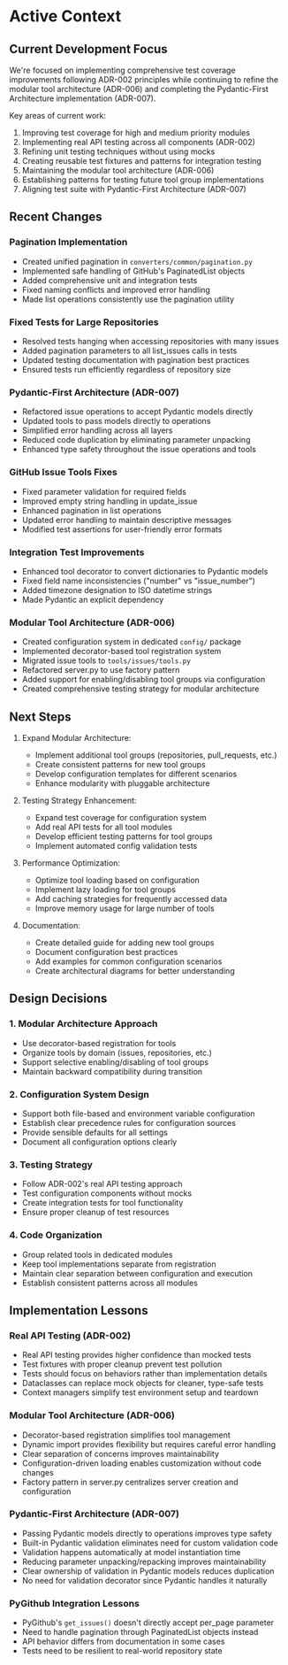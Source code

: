 # Active Context

## Current Development Focus
We're focused on implementing comprehensive test coverage improvements following ADR-002 principles while continuing to refine the modular tool architecture (ADR-006) and completing the Pydantic-First Architecture implementation (ADR-007).

Key areas of current work:
1. Improving test coverage for high and medium priority modules
2. Implementing real API testing across all components (ADR-002)
3. Refining unit testing techniques without using mocks
4. Creating reusable test fixtures and patterns for integration testing
5. Maintaining the modular tool architecture (ADR-006)
6. Establishing patterns for testing future tool group implementations
7. Aligning test suite with Pydantic-First Architecture (ADR-007)

## Recent Changes

### Pagination Implementation
- Created unified pagination in `converters/common/pagination.py`
- Implemented safe handling of GitHub's PaginatedList objects
- Added comprehensive unit and integration tests
- Fixed naming conflicts and improved error handling
- Made list operations consistently use the pagination utility

### Fixed Tests for Large Repositories
- Resolved tests hanging when accessing repositories with many issues
- Added pagination parameters to all list_issues calls in tests
- Updated testing documentation with pagination best practices
- Ensured tests run efficiently regardless of repository size

### Pydantic-First Architecture (ADR-007)
- Refactored issue operations to accept Pydantic models directly
- Updated tools to pass models directly to operations
- Simplified error handling across all layers
- Reduced code duplication by eliminating parameter unpacking
- Enhanced type safety throughout the issue operations and tools

### GitHub Issue Tools Fixes
- Fixed parameter validation for required fields
- Improved empty string handling in update_issue
- Enhanced pagination in list operations
- Updated error handling to maintain descriptive messages
- Modified test assertions for user-friendly error formats

### Integration Test Improvements
- Enhanced tool decorator to convert dictionaries to Pydantic models
- Fixed field name inconsistencies ("number" vs "issue_number")
- Added timezone designation to ISO datetime strings
- Made Pydantic an explicit dependency

### Modular Tool Architecture (ADR-006)
- Created configuration system in dedicated `config/` package
- Implemented decorator-based tool registration system
- Migrated issue tools to `tools/issues/tools.py`
- Refactored server.py to use factory pattern
- Added support for enabling/disabling tool groups via configuration
- Created comprehensive testing strategy for modular architecture

## Next Steps

1. Expand Modular Architecture:
   - Implement additional tool groups (repositories, pull_requests, etc.)
   - Create consistent patterns for new tool groups
   - Develop configuration templates for different scenarios
   - Enhance modularity with pluggable architecture

2. Testing Strategy Enhancement:
   - Expand test coverage for configuration system
   - Add real API tests for all tool modules
   - Develop efficient testing patterns for tool groups
   - Implement automated config validation tests

3. Performance Optimization:
   - Optimize tool loading based on configuration
   - Implement lazy loading for tool groups
   - Add caching strategies for frequently accessed data
   - Improve memory usage for large number of tools

4. Documentation:
   - Create detailed guide for adding new tool groups
   - Document configuration best practices
   - Add examples for common configuration scenarios
   - Create architectural diagrams for better understanding

## Design Decisions

### 1. Modular Architecture Approach
- Use decorator-based registration for tools
- Organize tools by domain (issues, repositories, etc.)
- Support selective enabling/disabling of tool groups
- Maintain backward compatibility during transition

### 2. Configuration System Design
- Support both file-based and environment variable configuration
- Establish clear precedence rules for configuration sources
- Provide sensible defaults for all settings
- Document all configuration options clearly

### 3. Testing Strategy
- Follow ADR-002's real API testing approach
- Test configuration components without mocks
- Create integration tests for tool functionality
- Ensure proper cleanup of test resources

### 4. Code Organization
- Group related tools in dedicated modules
- Keep tool implementations separate from registration
- Maintain clear separation between configuration and execution
- Establish consistent patterns across all modules

## Implementation Lessons

### Real API Testing (ADR-002)
- Real API testing provides higher confidence than mocked tests
- Test fixtures with proper cleanup prevent test pollution
- Tests should focus on behaviors rather than implementation details
- Dataclasses can replace mock objects for cleaner, type-safe tests
- Context managers simplify test environment setup and teardown

### Modular Tool Architecture (ADR-006)
- Decorator-based registration simplifies tool management
- Dynamic import provides flexibility but requires careful error handling
- Clear separation of concerns improves maintainability
- Configuration-driven loading enables customization without code changes
- Factory pattern in server.py centralizes server creation and configuration

### Pydantic-First Architecture (ADR-007)
- Passing Pydantic models directly to operations improves type safety
- Built-in Pydantic validation eliminates need for custom validation code
- Validation happens automatically at model instantiation time
- Reducing parameter unpacking/repacking improves maintainability
- Clear ownership of validation in Pydantic models reduces duplication
- No need for validation decorator since Pydantic handles it naturally

### PyGithub Integration Lessons
- PyGithub's `get_issues()` doesn't directly accept per_page parameter
- Need to handle pagination through PaginatedList objects instead
- API behavior differs from documentation in some cases
- Tests need to be resilient to real-world repository state
